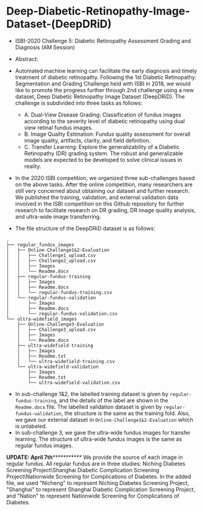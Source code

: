 # Deep-Diabetic-Retinopathy-Image-Dataset-(DeepDRiD)
* ISBI-2020 Challenge 5: Diabetic Retinopathy Assessment Grading and Diagnosis (AM Session)

* Abstract: 
* Automated machine learning can facilitate the early diagnosis and timely treatment of diabetic retinopathy. Following the 1st Diabetic Retinopathy: Segmentation and Grading Challenge held with ISBI in 2018, we would like to promote the progress further through 2nd challenge using a new dataset, Deep Diabetic Retinopathy Image Dataset (DeepDRiD). The challenge is subdivided into three tasks as follows:
    * A. Dual-View Disease Grading: Classification of fundus images according to the severity level of diabetic retinopathy using dual view retinal fundus images.
    * B. Image Quality Estimation: Fundus quality assessment for overall image quality, artifacts, clarity, and field definition.
    * C. Transfer Learning: Explore the generalizability of a Diabetic Retinopathy (DR) grading system. The robust and generalizable models are expected to be developed to solve clinical issues in reality.

* In the 2020 ISBI competition, we organized three sub-challenges based on the above tasks. After the online competition, many researchers are still very concerned about obtaining our dataset and further research. We published the training, validation, and external validation data involved in the ISBI competition on this Github repository for further research to facilitate research on DR grading, DR image quality analysis, and ultra-wide image transferring.
* The file structure of the DeepDRiD dataset is as follows:
```
.
├── regular_fundus_images
│   ├── Online-Challenge1&2-Evaluation
│   │   ├── Challenge1_upload.csv
│   │   ├── Challenge2_upload.csv
│   │   ├── Images
│   │   └── Readme.docx
│   ├── regular-fundus-training
│   │   ├── Images
│   │   ├── Readme.docx
│   │   └── regular-fundus-training.csv
│   └── regular-fundus-validation
│       ├── Images
│       ├── Readme.docx
│       └── regular-fundus-validation.csv
└── ultra-widefield_images
    ├── Online-Challenge3-Evaluation
    │   ├── Challenge3_upload.csv
    │   ├── Images
    │   └── Readme.docx
    ├── ultra-widefield-training
    │   ├── Images
    │   ├── Readme.txt
    │   └── ultra-widefield-training.csv
    └── ultra-widefield-validation
        ├── Images
        ├── Readme.txt
        └── ultra-widefield-validation.csv
```

* In sub-challenge 1&2, the labelled training dataset is given by `regular-fundus-training`, and the details of the label are shown in the `Readme.docx` file. The labelled validation dataset is given by `regular-fundus-validation`, the structure is the same as the training fold. Also, we gave our external dataset in `Online-Challenge1&2-Evaluation` which is unlabeled.
* In sub-challenge 3, we gave the ultra-wide fundus images for transfer learning. The structure of ultra-wide fundus images is the same as regular fundus images.


****************************UPDATE: April 7th***************************************
We provide the source of each image in regular fundus. All regular fundus are in three studies: Niching Diabetes Screening Project\Shanghai Diabetic Complication Screening Project\Nationwide Screening for Complications of Diabetes. In the added file, we used "Nicheng" to represent Niching Diabetes Screening Project, "Shanghai" to represent Shanghai Diabetic Complication Screening Project, and "Nation" to represent Nationwide Screening for Complications of Diabetes.
